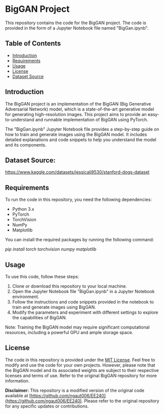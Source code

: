 # BigGAN Project

This repository contains the code for the BigGAN project. The code is provided in the form of a Jupyter Notebook file named "BigGan.ipynb".

## Table of Contents

- [Introduction](#introduction)
- [Requirements](#requirements)
- [Usage](#usage)
- [License](#license)
- [Dataset Source](#Dataset-Source)

## Introduction

The BigGAN project is an implementation of the BigGAN (Big Generative Adversarial Network) model, which is a state-of-the-art generative model for generating high-resolution images. This project aims to provide an easy-to-understand and runnable implementation of BigGAN using PyTorch.

The "BigGan.ipynb" Jupyter Notebook file provides a step-by-step guide on how to train and generate images using the BigGAN model. It includes detailed explanations and code snippets to help you understand the model and its components.

## Dataset Source:
https://www.kaggle.com/datasets/jessicali9530/stanford-dogs-dataset

## Requirements

To run the code in this repository, you need the following dependencies:

- Python 3.x
- PyTorch
- TorchVision
- NumPy
- Matplotlib

You can install the required packages by running the following command:

*pip install torch torchvision numpy matplotlib*

## Usage

To use this code, follow these steps:

1. Clone or download this repository to your local machine.
2. Open the Jupyter Notebook file "BigGan.ipynb" in a Jupyter Notebook environment.
3. Follow the instructions and code snippets provided in the notebook to train and generate images using BigGAN.
4. Modify the parameters and experiment with different settings to explore the capabilities of BigGAN.

Note: Training the BigGAN model may require significant computational resources, including a powerful GPU and ample storage space.

## License

The code in this repository is provided under the [MIT License](LICENSE). Feel free to modify and use the code for your own projects. However, please note that the BigGAN model and its associated weights are subject to their respective licenses and terms of use. Refer to the original BigGAN repository for more information.

**Disclaimer:** This repository is a modified version of the original code available at [https://github.com/ngaut006/EE240](https://github.com/ngaut006/EE240). Please refer to the original repository for any specific updates or contributions.
